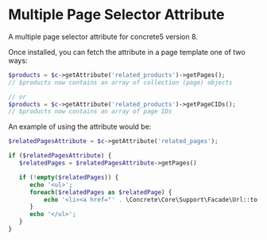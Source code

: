 # Multiple Page Selector Attribute

A multiple page selector attribute for concrete5 version 8.

Once installed, you can fetch the attribute in a page template one of two ways:

```php
$products = $c->getAttribute('related_products')->getPages();
// $products now contains an array of collection (page) objects

// or 
$products = $c->getAttribute('related_products')->getPageCIDs();
// $products now contains an array of page IDs

```

An example of using the attribute would be:
```php
$relatedPagesAttribute = $c->getAttribute('related_pages');

if ($relatedPagesAttribute) { 
   $relatedPages = $relatedPagesAttribute->getPages()

   if (!empty($relatedPages)) { 
      echo '<ul>';
      foreach($relatedPages as $relatedPage) {
          echo '<li><a href="' . \Concrete\Core\Support\Facade\Url::to($relatedPage) . '">'. h($relatedPage->getCollectionName()). '</a></li>';
      }
      echo '</ul>';
   }
}
```
